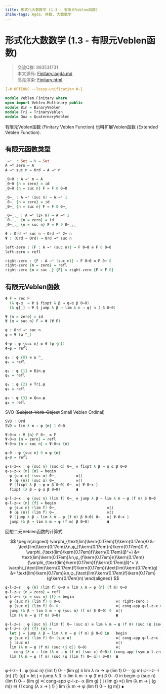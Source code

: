 ```yaml
---
title: 形式化大数数学 (1.3 - 有限元Veblen函数)
zhihu-tags: Agda, 序数, 大数数学
---
```


# 形式化大数数学 (1.3 - 有限元Veblen函数)

> 交流Q群: 893531731  
> 本文源码: [Finitary.lagda.md](https://github.com/choukh/agda-googology/blob/main/src/Veblen/Finitary.lagda.md)  
> 高亮渲染: [Finitary.html](https://choukh.github.io/agda-googology/Veblen.Finitary.html)  

```agda
{-# OPTIONS --lossy-unification #-}

module Veblen.Finitary where
open import Veblen.Multinary public
module Bin = BinaryVeblen
module Tri = TrinaryVeblen
module Qua = QuaternaryVeblen
```

有限元Veblen函数 (Finitary Veblen Function) 也叫扩展Veblen函数 (Extended Veblen Function).

## 有限元函数类型

```agda
_→ⁿ_ : Set → ℕ → Set
A →ⁿ zero = A
A →ⁿ suc n = Ord → A →ⁿ n
```

```agda
_0⋯0 : A →ⁿ n → A
_0⋯0 {n = zero} = id
_0⋯0 {n = suc n} F = F 0 0⋯0
```

```agda
_0⋯_ : A →ⁿ (suc n) → A →ⁿ 1
_0⋯_ {n = zero} = id
_0⋯_ {n = suc n} F = F 0 0⋯_
```

```agda
_0⋯_,_ : A →ⁿ (2+ n) → A →ⁿ 2
_0⋯_,_ {n = zero} = id
_0⋯_,_ {n = suc n} F = F 0 0⋯_,_
```

```agda
Φ : Ord →ⁿ suc n → Ord →ⁿ 2+ n
Ψ : (Ord → Ord) → Ord →ⁿ suc n
```

```agda
left-zero : {F : A →ⁿ (suc n)} → F 0⋯0 ≡ F 0 0⋯0
left-zero = refl

right-zero : {F : A →ⁿ (suc n)} → F 0⋯0 ≡ F 0⋯ 0
right-zero {n = zero} = refl
right-zero {n = suc _} {F} = right-zero {F = F 0}
```

## 有限元Veblen函数

```agda
Φ F = rec F
  (λ φ-α  → Ψ $ fixpt λ β → φ-α β 0⋯0)
  (λ φ[_] → Ψ $ jump λ β → lim λ n → φ[ n ] β 0⋯0)
```

```agda
Ψ {n = zero} = id
Ψ {n = suc n} F = Φ (Ψ F)
```

```agda
φ : Ord →ⁿ suc n
φ = Ψ (ω ^_)
```

```agda
Φ-φ : φ {suc n} ≡ Φ (φ {n})
Φ-φ = refl
```

```agda
φ₀ : φ {0} ≡ ω ^_
φ₀ = refl
```

```agda
φ₁ : φ {1} ≡ Bin.φ
φ₁ = refl
```

```agda
φ₂ : φ {2} ≡ Tri.φ
φ₂ = refl
```

```agda
φ₃ : φ {3} ≡ Qua.φ
φ₃ = refl
```

SVO (~~Subject–Verb–Object~~ Small Veblen Ordinal)

```agda
SVO : Ord
SVO = lim λ n → φ {n} 1 0⋯0
```

```agda
Ψ-0⋯x : Ψ {n} F 0⋯_ ≡ F
Ψ-0⋯x {n = zero} = refl
Ψ-0⋯x {n = suc n} = Ψ-0⋯x {n}
```

```agda
φ-0 : φ {suc n} 0 ≡ φ {n}
φ-0 = refl
```

```agda
φ-s-z⋯x : φ {suc n} (suc α) 0⋯_ ≡ fixpt λ β → φ α β 0⋯0
φ-s-z⋯x {n} {α} = begin
  φ {suc n} (suc α) 0⋯_         ≡⟨⟩
  Φ (φ {n}) (suc α) 0⋯_         ≡⟨⟩
  Ψ (fixpt λ β → φ α β 0⋯0) 0⋯_ ≡⟨ Ψ-0⋯x ⟩
  fixpt (λ β → φ α β 0⋯0)       ∎
```

```agda
φ-l-z⋯x : φ {suc n} (lim f) 0⋯_ ≡ jump λ β → lim λ m → φ (f m) β 0⋯0
φ-l-z⋯x {n} {f} = begin
  φ {suc n} (lim f) 0⋯_                       ≡⟨⟩
  Φ (φ {n}) (lim f) 0⋯_                       ≡⟨⟩
  Ψ (jump λ β → lim λ m → φ (f m) β 0⋯0) 0⋯_  ≡⟨ Ψ-0⋯x ⟩
  jump (λ β → lim λ m → φ (f m) β 0⋯0)        ∎
```

回想二元Veblen函数的计算式

$$
\begin{aligned}
\varphi_{\text{lim}\kern{0.17em}f}\kern{0.17em}0 &= \text{lim}\kern{0.17em}λn,φ_{f\kern{0.17em}n}\kern{0.17em}0 \\
\varphi_{\text{lim}\kern{0.17em}f}\kern{0.17em}(β^+) &= \text{lim}\kern{0.17em}λn,φ_{f\kern{0.17em}n}\kern{0.17em}(\varphi_{\text{lim}\kern{0.17em}f}\kern{0.17em}β)^+ \\
\varphi_{\text{lim}\kern{0.17em}f}\kern{0.17em}(\text{lim}\kern{0.17em}g) &= \text{lim}\kern{0.17em}λn,φ_{\text{lim}\kern{0.17em}f}\kern{0.17em}(g\kern{0.17em}n)
\end{aligned}
$$

```agda
φ-l-z⋯z : φ {n} (lim f) 0⋯0 ≡ lim λ m → φ {n} (f m) 0⋯0
φ-l-z⋯z {n = zero} = refl
φ-l-z⋯z {n = suc n} {f} = begin
  φ {suc n} (lim f) 0 0⋯0                         ≡⟨ right-zero ⟩
  φ {suc n} (lim f) 0⋯ 0                          ≡⟨ cong-app φ-l-z⋯x 0 ⟩
  jump (λ β → lim λ m → φ {suc n} (f m) β 0⋯0) 0  ≡⟨⟩
  lim (λ m → φ (f m) 0⋯0)                         ∎
```

```agda
φ-l-z⋯s : φ {suc n} (lim f) 0⋯ (suc α) ≡ lim λ m → φ (f m) (suc (φ {suc n} (lim f) 0⋯ α)) 0⋯0
φ-l-z⋯s {n} {f} {α} =
  let j = jump λ β → lim λ m → φ (f m) β 0⋯0 in   begin
  φ {suc n} (lim f) 0⋯ (suc α)                    ≡⟨ cong-app φ-l-z⋯x (suc α) ⟩
  j (suc α)                                       ≡⟨⟩
  lim (λ m → φ (f m) (suc (j α)) 0⋯0)             ≡⟨
    cong (λ x → lim (λ m → φ (f m) (suc x) 0⋯0)) (cong-app (sym φ-l-z⋯x) α) ⟩
  lim (λ m → φ (f m) (suc (φ (lim f) 0⋯ α)) 0⋯0)  ∎
```

```agda
```
φ-l-z⋯l : φ {suc n} (lim f) 0⋯ (lim g) ≡ lim λ m → φ (lim f) 0⋯ (g m)
φ-l-z⋯l {n} {f} {g} =
  let j = jump λ β → lim λ m → φ (f m) β 0⋯0 in begin
  φ {suc n} (lim f) 0⋯ (lim g)                  ≡⟨ cong-app φ-l-z⋯x (lim g) ⟩
  j (lim g)                                     ≡⟨⟩
  lim (λ m → j (g m))                           ≡⟨
    {! cong (λ x → )  !} ⟩
  lim (λ m → φ (lim f) 0⋯ (g m))                ∎
